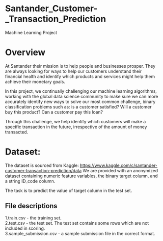 # Santander_Customer-_Transaction_Prediction
Machine Learning Project
# Overview
At Santander their mission is to help people and businesses prosper. They are always looking for ways to help our customers understand their financial health and identify which products and services might help them achieve their monetary goals.

In this project, we continually challenging our machine learning algorithms, working with the global data science community to make sure we can more accurately identify new ways to solve our most common challenge, binary classification problems such as: is a customer satisfied? Will a customer buy this product? Can a customer pay this loan?

Through this challenge, we help identify which customers will make a specific transaction in the future, irrespective of the amount of money transacted.
# Dataset:
The dataset is sourced from Kaggle: https://www.kaggle.com/c/santander-customer-transaction-prediction/data
We are provided with an anonymized dataset containing numeric feature variables, the binary target column, and a string ID_code column.

The task is to predict the value of target column in the test set.
## File descriptions   
1.train.csv - the training set.  
2.test.csv - the test set. The test set contains some rows which are not included in scoring.  
3.sample_submission.csv - a sample submission file in the correct format.  
